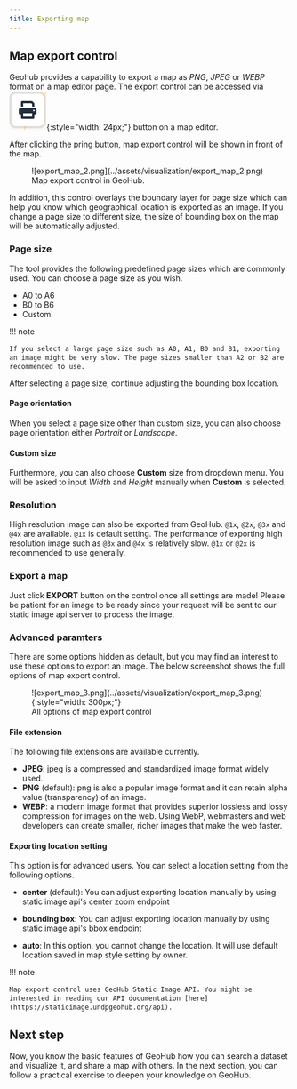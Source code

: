 ```yaml
---
title: Exporting map
---
```


## Map export control

Geohub provides a capability to export a map as _PNG_, _JPEG_ or _WEBP_ format on a map editor page. The export control can be accessed via ![export_map_1.png](../assets/visualization/export_map_1.png){:style="width: 24px;"} button on a map editor.

After clicking the pring button, map export control will be shown in front of the map.

<figure markdown="span">
  ![export_map_2.png](../assets/visualization/export_map_2.png)
  <figcaption>Map export control in GeoHub.</figcaption>
</figure>

In addition, this control overlays the boundary layer for page size which can help you know which geographical location is exported as an image. If you change a page size to different size, the size of bounding box on the map will be automatically adjusted.

### Page size

The tool provides the following predefined page sizes which are commonly used. You can choose a page size as you wish.

- A0 to A6
- B0 to B6
- Custom

!!! note

    If you select a large page size such as A0, A1, B0 and B1, exporting an image might be very slow. The page sizes smaller than A2 or B2 are recommended to use.

After selecting a page size, continue adjusting the bounding box location.

#### Page orientation

When you select a page size other than custom size, you can also choose page orientation either _Portrait_ or _Landscape_.

#### Custom size

Furthermore, you can also choose **Custom** size from dropdown menu. You will be asked to input _Width_ and _Height_ manually when **Custom** is selected.

### Resolution

High resolution image can also be exported from GeoHub. `@1x`, `@2x`, `@3x` and `@4x` are available. `@1x` is default setting. The performance of exporting high resolution image such as `@3x` and `@4x` is relatively slow. `@1x` or `@2x` is recommended to use generally.

### Export a map

Just click **EXPORT** button on the control once all settings are made! Please be patient for an image to be ready since your request will be sent to our static image api server to process the image.

### Advanced paramters

There are some options hidden as default, but you may find an interest to use these options to export an image. The below screenshot shows the full options of map export control.

<figure markdown="span">
  ![export_map_3.png](../assets/visualization/export_map_3.png){:style="width: 300px;"}
  <figcaption>All options of map export control</figcaption>
</figure>

#### File extension

The following file extensions are available currently.

- **JPEG**: jpeg is a compressed and standardized image format widely used.
- **PNG** (default): png is also a popular image format and it can retain alpha value (transparency) of an image.
- **WEBP**: a modern image format that provides superior lossless and lossy compression for images on the web. Using WebP, webmasters and web developers can create smaller, richer images that make the web faster.

#### Exporting location setting

This option is for advanced users. You can select a location setting from the following options.

- **center** (default): You can adjust exporting location manually by using static image api's center zoom endpoint

- **bounding box**: You can adjust exporting location manually by using static image api's bbox endpoint

- **auto**: In this option, you cannot change the location. It will use default location saved in map style setting by owner.

!!! note

    Map export control uses GeoHub Static Image API. You might be interested in reading our API documentation [here](https://staticimage.undpgeohub.org/api).

## Next step

Now, you know the basic features of GeoHub how you can search a dataset and visualize it, and share a map with others. In the next section, you can follow a practical exercise to deepen your knowledge on GeoHub.
